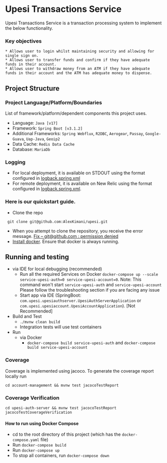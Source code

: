 # Upesi Transactions Service

Upesi Transactions Service is a transaction processing system to implement the below functionality.

### Key objectives

```
* Allows user to login whilst maintaining security and allowing for single sign on.
* Allows user to transfer funds and confirm if they have adequate funds in their account.
* Allows user to withdraw money from an ATM if they have adequate funds in their account and the ATM has adequate money to dispense. 
```
## Project Structure

### Project Language/Platform/Boundaries
List of framework/platform/dependent components this project uses.

* Language: `Java [v17]`
* Framework: `Spring Boot [v3.1.2]`
* Additional Frameworks: `Spring Webflux`, `R2DBC`, `Aerogear`, `Passay`, `Google-Guava`, `Uap-Java`, `Geoip2`
* Data Cache: `Redis Data Cache`
* Database: `MariaDb`

### Logging
- For local deployment, it is available on STDOUT using the format configured in [logback.spring.xml](src/main/resources/logback.spring.xml)
- For remote deployment, it is available on New Relic using the format configured in [logback.spring.xml](src/main/resources/logback.spring.xml).

### **Here is our quickstart guide.**
* Clone the repo
```shell
 git clone git@github.com:AlexKimani/upesi.git
```
* When you attempt to clone the repository, you receive the error message. [Fix – git@github.com : permission denied](https://dev.classmethod.jp/articles/fix-gitgithub-com-permission-denied-publickey-fatal-could-not-read-from-remote-repository/)
* [Install docker](https://docs.docker.com/get-docker/). Ensure that docker is always running.

## Running and testing
* via IDE for local debugging (recommended)
  * Run all the required Services on Docker `docker-compose up --scale service-upesi-auth=0 service-upesi-account=0`. Note: This command won't start `service-upesi-auth` and `service-upesi-account`
  Please follow the troubleshooting section if you are facing any issue
  * Start app via IDE (SpringBoot: `com.upesi.upesiauthserver.UpesiAuthServerApplication` or `com.upesi.upesiaccount.UpesiAccountApplication`). [Not Recommended]
* Build and Test
  * `./mvnw clean build`
  * Integration tests will use test containers
* Run
  * via Docker
    * `docker-compose build service-upesi-auth` and `docker-compose build service-upesi-account`

### Coverage

Coverage is implemented using jacoco. To generate the coverage report locally run

```
cd account-management && mvnw test jacocoTestReport
```

### Coverage Verification

```
cd upesi-auth-server && mvnw test jacocoTestReport jacocoTestCoverageVerification
```


#### How to run using Docker Compose

* cd to the root directory of this project (which has the `docker-compose.yaml` file)
* Run ```docker-compose build ```
* Run ```docker-compose up```
* To stop all containers, run ```docker-compose down``` 